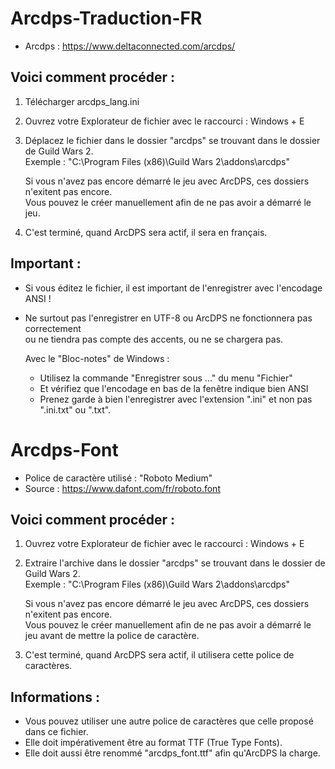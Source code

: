 # Arcdps-Traduction-FR

- Arcdps : https://www.deltaconnected.com/arcdps/

## Voici comment procéder :
1. Télécharger arcdps_lang.ini

2. Ouvrez votre Explorateur de fichier avec le raccourci : Windows + E

3. Déplacez le fichier dans le dossier "arcdps" se trouvant dans le dossier de Guild Wars 2. <br>
   Exemple : "C:\Program Files (x86)\Guild Wars 2\addons\arcdps\"

   Si vous n'avez pas encore démarré le jeu avec ArcDPS, ces dossiers n'exitent pas encore. <br>
   Vous pouvez le créer manuellement afin de ne pas avoir a démarré le jeu.

4. C'est terminé, quand ArcDPS sera actif, il sera en français.

## Important :

- Si vous éditez le fichier, il est important de l'enregistrer avec l'encodage ANSI !
- Ne surtout pas l'enregistrer en UTF-8 ou ArcDPS ne fonctionnera pas correctement <br>
  ou ne tiendra pas compte des accents, ou ne se chargera pas.

  Avec le "Bloc-notes" de Windows :
   - Utilisez la commande "Enregistrer sous ..." du menu "Fichier"
   - Et vérifiez que l'encodage en bas de la fenêtre indique bien ANSI
   - Prenez garde à bien l'enregistrer avec l'extension ".ini" et non pas ".ini.txt" ou ".txt".

# Arcdps-Font
   - Police de caractère utilisé : "Roboto Medium"
   - Source : https://www.dafont.com/fr/roboto.font

## Voici comment procéder :

1. Ouvrez votre Explorateur de fichier avec le raccourci : Windows + E

2. Extraire l'archive dans le dossier "arcdps" se trouvant dans le dossier de Guild Wars 2. <br>
   Exemple : "C:\Program Files (x86)\Guild Wars 2\addons\arcdps\"

   Si vous n'avez pas encore démarré le jeu avec ArcDPS, ces dossiers n'exitent pas encore. <br>
   Vous pouvez le créer manuellement afin de ne pas avoir a démarré le jeu avant de mettre la police de caractère.

3. C'est terminé, quand ArcDPS sera actif, il utilisera cette police de caractères.

## Informations :

- Vous pouvez utiliser une autre police de caractères que celle proposé dans ce fichier.
- Elle doit impérativement être au format TTF (True Type Fonts).
- Elle doit aussi être renommé "arcdps_font.ttf" afin qu'ArcDPS la charge.
